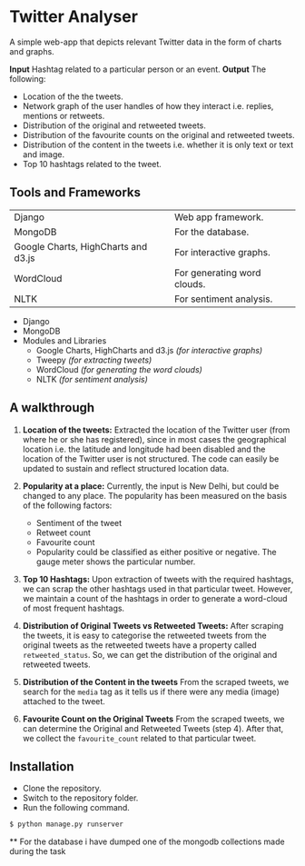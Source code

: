 # Twitter Analyser

A simple web-app that depicts relevant Twitter data in the form of charts and graphs.

**Input** Hashtag related to a particular person or an event.
**Output** The following:
* Location of the the tweets.
* Network graph of the user handles of how they interact i.e. replies, mentions or retweets.
* Distribution of the original and retweeted tweets.
* Distribution of the favourite counts on the original and retweeted tweets.
* Distribution of the content in the tweets i.e. whether it is only text or text and image.
* Top 10 hashtags related to the tweet.

## Tools and Frameworks

|  |  |
| ------ | ------ |
| Django | Web app framework. |
| MongoDB | For the database. |
| Google Charts, HighCharts and d3.js| For interactive graphs. |
| WordCloud | For generating word clouds. |
| NLTK | For sentiment analysis. |

* Django
* MongoDB
* Modules and Libraries
    - Google Charts, HighCharts and d3.js *(for interactive graphs)*
    - Tweepy *(for extracting tweets)*
    - WordCloud *(for generating the word clouds)*
    - NLTK *(for sentiment analysis)*

## A walkthrough

1. **Location of the tweets:**
Extracted the location of the Twitter user (from where he or she has registered), since in most cases the geographical location i.e. the latitude and longitude had been disabled and the location of the Twitter user is not structured. The code can easily be updated to sustain and reflect structured location data.

2. **Popularity at a place:**
Currently, the input is New Delhi, but could be changed to any place. The popularity has been measured on the basis of the following factors:
    * Sentiment of the tweet
    * Retweet count
    * Favourite count
    * Popularity could be classified as either positive or negative. The gauge meter shows the particular number.
    
3. **Top 10 Hashtags:**
Upon extraction of tweets with the required hashtags, we can scrap the other hashtags used in that particular tweet. However, we maintain a count of the hashtags in order to generate a word-cloud of most frequent hashtags.

4. **Distribution of Original Tweets vs Retweeted Tweets:**
After scraping the tweets, it is easy to categorise the retweeted tweets from the original tweets as the retweeted tweets have a property called `retweeted_status`. So, we can get the distribution of the original and retweeted tweets.

5. **Distribution of the Content in the tweets**
From the scraped tweets, we search for the `media` tag as it tells us if there were any media (image) attached to the tweet.

6. **Favourite Count on the Original Tweets**
From the scraped tweets, we can determine the Original and Retweeted Tweets (step 4). After that, we collect the `favourite_count` related to that particular tweet.

## Installation

* Clone the repository.
* Switch to the repository folder.
* Run the following command.

```sh
$ python manage.py runserver
```

** For the database i have dumped one of the mongodb collections made during the task
